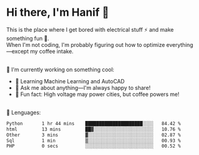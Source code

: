 # Hi there, I'm Hanif 👋
This is the place where I get bored with electrical stuff ⚡ and make something fun 🎉.<br>
When I'm not coding, I'm probably figuring out how to optimize everything—except my coffee intake.<br><br>

📌 I'm currently working on something cool:
* 🤖 Learning Machine Learning and AutoCAD
* 💬 Ask me about anything—I'm always happy to share!
* 🌟 Fun fact: High voltage may power cities, but coffee powers me!

<br>
💬 Lenguages:

<!--START_SECTION:waka-->

```txt
Python       1 hr 44 mins    █████████████████████░░░░   84.42 %
html         13 mins         ██▓░░░░░░░░░░░░░░░░░░░░░░   10.76 %
Other        3 mins          ▓░░░░░░░░░░░░░░░░░░░░░░░░   02.87 %
Sql          1 min           ▒░░░░░░░░░░░░░░░░░░░░░░░░   00.93 %
PHP          0 secs          ░░░░░░░░░░░░░░░░░░░░░░░░░   00.52 %
```

<!--END_SECTION:waka-->
